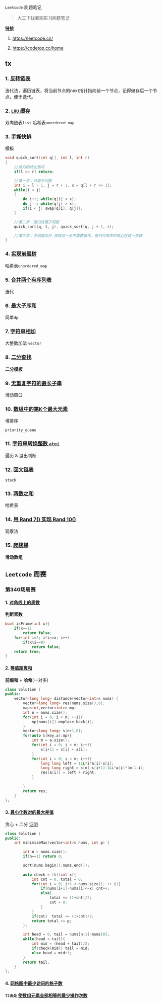 `Leetcode` 刷题笔记



> 大三下找暑期实习刷题笔记



**链接**

1. https://leetcode.cn/

2. https://codetop.cc/home



## tx



### 1. [反转链表](https://leetcode.cn/problems/reverse-linked-list)

迭代法，遍历链表，将当前节点的next指针指向前一个节点，记得储存后一个节点，便于迭代。



### 2. [`LRU` 缓存](https://leetcode.cn/problems/lru-cache)

双向链表`list` 哈希表`unordered_map`



### 3. [手撕快排](https://leetcode.cn/problems/sort-an-array)

模板

```c++
void quick_sort(int q[], int l, int r)
{
    //递归的终止情况
    if(l >= r) return;

    //第一步：分成子问题
    int i = l - 1, j = r + 1, x = q[l + r >> 1];
    while(i < j)
    {
        do i++; while(q[i] < x);
        do j--; while(q[j] > x);
        if(i < j) swap(q[i], q[j]);
    }

    //第二步：递归处理子问题
    quick_sort(q, l, j), quick_sort(q, j + 1, r);

    //第三步：子问题合并.快排这一步不需要操作，但归并排序的核心在这一步骤
}
```



### 4. [实现前缀树](https://leetcode.cn/problems/implement-trie-prefix-tree/)

哈希表`unordered_map`



### 5. [合并两个有序列表](https://leetcode.cn/problems/merge-two-sorted-lists)

迭代



### 6. [最大子序和](https://leetcode.cn/problems/maximum-subarray)

简单`dp`



### 7. [字符串相加](https://leetcode.cn/problems/add-strings)

大整数加法 `vector`



### 8. [二分查找](https://leetcode.cn/problems/binary-search)

**二分模板**



### 9. [无重复字符的最长子串](https://leetcode.cn/problems/longest-substring-without-repeating-characters/)

滑动窗口



### 10. [数组中的第K个最大元素](https://leetcode.cn/problems/kth-largest-element-in-an-array/)

堆排序

`priority_queue`



### 11. [字符串转换整数 `atoi`](https://leetcode.cn/problems/string-to-integer-atoi/)

遍历 & 溢出判断



### 12. [回文链表](https://leetcode.cn/problems/palindrome-linked-list/)

`stack`



### 13. [两数之和](https://leetcode.cn/problems/two-sum/)

哈希表 



### 14. [用 Rand 7() 实现 Rand 10()](https://leetcode.cn/problems/implement-rand10-using-rand7/)

观察法





### 15. [爬楼梯](https://leetcode.cn/problems/climbing-stairs/)

**滑动数组**









## `Leetcode` 周赛



### 第340场周赛



#### 1. [对角线上的质数](https://leetcode.cn/problems/prime-in-diagonal/)

**判断素数**

```c++
bool isPrime(int x){    
	if(x==1)
        return false;
    for(int i=2; i*i<=x; i++)
        if(x%i==0)
            return false;
    return true;
}
```



#### 2. [等值距离和](https://leetcode.cn/problems/sum-of-distances/)

**前缀和** + **哈希**(一对多)

```c++
class Solution {
public:
    vector<long long> distance(vector<int>& nums) {
        vector<long long> res(nums.size(),0);
        map<int,vector<int>> mp;
        int n = nums.size();
        for(int i = 0; i < n; ++i){
            mp[nums[i]].emplace_back(i);
        }
        vector<long long> s(n+1,0);
        for(auto &[key,a]:mp){
            int m = a.size();
            for(int i = 0; i < m; i++){
                s[i+1] = s[i] + a[i];
            }
            for(int i = 0; i < m; i++){
                long long left = 1LL*i*a[i]-s[i];  
                long long right = s[m]-s[i+1]-1LL*a[i]*(m-1-i);
                res[a[i]] = left + right;
            }
            
        }
        return res;
    }
};
```



#### 3. [最小化数对的最大差值](https://leetcode.cn/problems/minimize-the-maximum-difference-of-pairs/)

贪心 + 二分 [证明](https://leetcode.cn/problems/minimize-the-maximum-difference-of-pairs/solution/er-fen-tan-xin-han-xiang-xi-zheng-ming-b-21b5/)

```c++
class Solution {
public:
    int minimizeMax(vector<int>& nums, int p) {

        int n = nums.size();
        if(n==1) return 0;

        sort(nums.begin(),nums.end());
        
        auto check = [&](int x){
            int cnt = 0, total = 0;
            for(int i = 0; i+1 < nums.size(); ++ i){
                if(nums[i+1]-nums[i]<=x) cnt++;
                else{
                    total += (1+cnt)/2;
                    cnt = 0;
                }
            }
            if(cnt)  total += (1+cnt)/2;
            return total >= p;
        };

        int head = 0, tail = nums[n-1]-nums[0];
        while(head < tail){
            int mid = (head + tail)/2;
            if(check(mid)) tail = mid;
            else head = mid+1;
        }
        return tail;
    }
};
```



#### 4. [网格图中最少访问的格子数](https://leetcode.cn/problems/minimum-number-of-visited-cells-in-a-grid/)





#### `T2出处` [使数组元素全部相等的最少操作次数](https://leetcode.cn/problems/minimum-operations-to-make-all-array-elements-equal/)

